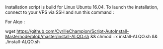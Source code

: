 Installation script is build for Linux Ubuntu 16.04.
To launch the installation, connect to your VPS via SSH and run this command :

For Alqo : 

wget https://github.com/CyrilleChampion/Script-AutoInstall-Masternode/blob/master/install-ALQO.sh && chmod +x install-ALQO.sh && ./install-ALQO.sh

